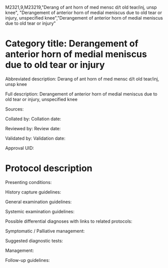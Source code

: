 M2321,9,M23219,"Derang of ant horn of med mensc d/t old tear/inj, unsp knee", "Derangement of anterior horn of medial meniscus due to old tear or injury, unspecified knee","Derangement of anterior horn of medial meniscus due to old tear or injury"
# Category title: Derangement of anterior horn of medial meniscus due to old tear or injury

Abbreviated description: Derang of ant horn of med mensc d/t old tear/inj, unsp knee

Full description: Derangement of anterior horn of medial meniscus due to old tear or injury, unspecified knee

Sources:

Collated by:
Collation date:

Reviewed by:
Review date:

Validated by:
Validation date:

Approval UID:

# Protocol description

Presenting conditions:

History capture guidelines:

General examination guidelines:

Systemic examination guidelines:

Possible differential diagnoses with links to related protocols:

Symptomatic / Palliative management:

Suggested diagnostic tests:

Management:

Follow-up guidelines:
